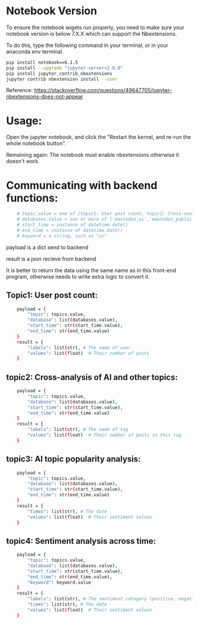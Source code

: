 # Notebook Version
To ensure the notebook wigets run properly, you need to make sure your notebook version is below 7.X.X which can support the Nbextensions.

To do this, type the following command in your terminal, or in your anaconda env terminal.

``` bash
pip install notebook==6.1.5
pip install --upgrade "jupyter-server<2.0.0"
pip install jupyter_contrib_nbextensions
jupyter contrib nbextension install --user
```

Reference:
https://stackoverflow.com/questions/49647705/jupyter-nbextensions-does-not-appear


# Usage:
Open the jupyter notebook, and click the "Restart the kernel, and re-run the whole notebook button".

Remaining again: The notebook must enable nbextensions otherwise it doesn't work.


# Communicating with backend functions:
``` bash
    # topic.value = one of [topic1: User post count, topic2: Cross-analysis of AI and other topics, topic3: AI topic popularity analysis, topic4: Sentiment analysis across time]
    # databases.value = one or more of ['mastodon_ai','mastodon_public','mastodon_weather'] 
    # start_time = instance of datetime.date()
    # end_time = instance of datetime.date()
    # keyword = a string, such as "ai"
``` 
payload is a dict send to backend

result is a json recieve from backend

It is better to return the data using the same name as in this front-end program, otherwise needs to write extra logic to convert it.

## Topic1: User post count:
``` bash
    payload = {
        "topic": topics.value,
        "database": list(databases.value),
        "start_time": str(start_time.value),
        "end_time": str(end_time.value)
    }
    result = {
        "labels": list(str), # The name of user
        "values": list(float)  # Their number of posts
    }
``` 

## topic2: Cross-analysis of AI and other topics:
``` bash
    payload = {
        "topic": topics.value,
        "database": list(databases.value),
        "start_time": str(start_time.value),
        "end_time": str(end_time.value)
    }
    result = {
        "labels": list(str), # The name of tag
        "values": list(float)  # Their number of posts in this tag
    }
``` 

## topic3: AI topic popularity analysis:
``` bash
    payload = {
        "topic": topics.value,
        "database": list(databases.value),
        "start_time": str(start_time.value),
        "end_time": str(end_time.value)
    }
    result = {
        "times": list(str), # The date
        "values": list(float)  # Their sentiment values
    }
``` 

## topic4: Sentiment analysis across time:
``` bash
    payload = {
        "topic": topics.value,
        "database": list(databases.value),
        "start_time": str(start_time.value),
        "end_time": str(end_time.value),
        "keyword": keyword.value
    }
    result = {
        "labels": list(str), # The sentiment category (positive, negative, neutral)
        "times": list(str), # The date
        "values": list(float)  # Their sentiment values
    }
``` 

